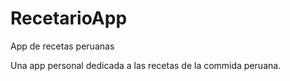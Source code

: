 # RecetarioApp
App de recetas peruanas

Una app personal dedicada a las recetas de la commida peruana.
